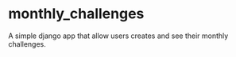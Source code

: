 # monthly_challenges
A simple django app that allow users creates and see their monthly challenges.
